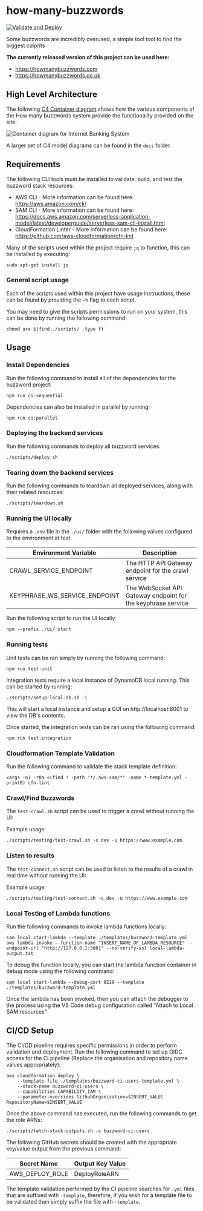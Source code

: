 # how-many-buzzwords

[![Validate and Deploy](https://github.com/ashley-evans/how-many-buzzwords/actions/workflows/ci.yml/badge.svg?branch=master)](https://github.com/ashley-evans/how-many-buzzwords/actions/workflows/ci.yml)

Some buzzwords are incredibly overused, a simple tool tool to find the biggest culprits

**The currently released version of this project can be used here:**

-   https://howmanybuzzwords.com
-   https://howmanybuzzwords.co.uk

## High Level Architecture

The following [C4 Container diagram](https://c4model.com/#ContainerDiagram) shows how the various components of the How many buzzwords system provide the functionality provided on the site:

![Container diagram for Internet Banking System](https://www.plantuml.com/plantuml/png/dLTHRzis47xthxWP0vO2RlAGxcN0W2QnsnHpKiDAbaU1aYus4PeKICgUE-o_xuwIQSinqtLFKKJUTzzzz-ak-UYyiBvPARXkldtR65l1pGUuCTeBgT72M8g55Ql1u2UfIzLK24llQ_VRnOKLc_E5zCkcQ1pQaY9G-_FIh2vg9JH3ldU-KhAukFdmViQl7k-c5olXF5fwbSSSvpNT7Goyz0fVPuPdOy4l4MxD1bP2RoDH1zcMm8ZR3Aqp-envZ63uI3-6zFCA-0MOvn2-t8KNCNo3XPCUHtGkF6o8eGDlm276I-2yyD9vMRf0HC12hb7lGeVl1Ys7_DeqkX9sUxQBp5qu81v9uiDtyFS00FP5dtKovXKgocEtkKPF8Iy4SzCUmRWxWllsQCXdoZJL9qitHZ0tZKVuzN84GbUGNTBvpnMwqlu-x49TMrK9NJPeMolr8YaqdIbyFnCBXAkwLhAaUAEf_3vz5-xbDTtBnVuUCKmXqD4SHUa3sOTjpKHbxGz8pwnPIte6KKWb_PPR9BNqKdW40INvK76JnQuf0MejSGCM5LsgJdPpBKNmno_11r1Oiw7VgA9Gqd5NGvPy9KjhwDPQbfWNtHdB7pZS7Pp6rlRqEG5pEfhUJiMggCGeQ985JKQGUQpXKwDBbiwr3PwikOFNLbOB_8vg8VkHJWj1BRTHgTk7kscq1KiaO3x97k1gzkKSxesNpv8mNLDmcmfsJ4Uv5HIPZ0EZGP3eZlrnhC6uw5HehCghWh_N-HJ6mej2k53vUAl5oeol3wh9lB7esWA89KKuK5A_qBCtmRHTA-ksx73bpUpnGolsdrQFHNRvEZ_xEgf3uw17g4ltpsa3lU2sNbh2JfheZzsD_s2a15mVvOSDnRUYRs8645gehPCk-CMKPMCjwfA5QBHd2pnt08ADTkI3yCHUE8U95eL2Rfppg3dGcuCq972Zl8jMz2PEMv8tm3vXaPdo1JtxCT7U24YjxUd1xBz6zYd7xLeTONZkDrouxj5XjD8GbgkD3gFpM9cK-qNf2OKDgB7LlMLw5TxJrVZ-UnoZa0V2b4gou1LIFkLEqEnPbSpQ6NNobp_hveAZ34_TOzYZUXj7Xj7XQvFQezNeULpEKNMRzutbzQUaSCTBc3TBNC7yvm8ql3KuqUt3mumGzu39TK9uk74GSKATSRYVyb2iu3WRfyldwSMR9X7NQJU34kk4oqbYd5m8NxhjvYBfS8qm-2jWxqCfbEAyN0WFQ4hqPfxal9W63p5K_00vnzwTNPBei9raqvFBx6Yqpr5K3fwjMOKERInxYX6ZeIcqvPu_fW7xq_hf42MxX9jW-HRb94RqTRThtSwfAJEar8hl_qTrIT34FFWXz6a2FM6mhDlV0Q-zGfAiQeKUkzdDMNf_MeH4-pHfYJ-ZTxqb6VV7AxMpswzF-NJoUN8_FgDVFwAk-5-1Vm40 "Container diagram for the How many Buzzwords System")

A larger set of C4 model diagrams can be found in the `docs` folder.

## Requirements

The following CLI tools must be installed to validate, build, and test the buzzword stack resources:

-   AWS CLI - More information can be found here: https://aws.amazon.com/cli/
-   SAM CLI - More information can be found here: https://docs.aws.amazon.com/serverless-application-model/latest/developerguide/serverless-sam-cli-install.html
-   CloudFormation Linter - More information can be found here: https://github.com/aws-cloudformation/cfn-lint

Many of the scripts used within the project require `jq` to function, this can be installed by executing:

```shell
sudo apt-get install jq
```

### General script usage

Each of the scripts used within this project have usage instructions, these can be found by providing the `-h` flag to each script.

You may need to give the scripts permissions to run on your system, this can be done by running the following command:

```shell
chmod u+x $(find ./scripts/ -type f)
```

## Usage

### Install Dependencies

Run the following command to install all of the dependencies for the buzzword project:

```shell
npm run ci:sequential
```

Dependencies can also be installed in parallel by running:

```shell
npm run ci:parallel
```

### Deploying the backend services

Run the following commands to deploy all buzzword services:

```shell
./scripts/deploy.sh
```

### Tearing down the backend services

Run the following commands to teardown all deployed services, along with their related resources:

```shell
./scripts/teardown.sh
```

### Running the UI locally

Requires a `.env` file in the `./ui/` folder with the following values configured to the environment at test:

| Environment Variable          | Description                                                  |
| ----------------------------- | ------------------------------------------------------------ |
| CRAWL_SERVICE_ENDPOINT        | The HTTP API Gateway endpoint for the crawl service          |
| KEYPHRASE_WS_SERVICE_ENDPOINT | The WebSocket API Gateway endpoint for the keyphrase service |

Run the following script to run the UI locally:

```
npm --prefix ./ui/ start
```

### Running tests

Unit tests can be ran simply by running the following command:

```shell
npm run test:unit
```

Integration tests require a local instance of DynamoDB local running. This can be started by running:

```shell
./scripts/setup-local-db.sh -i
```

This will start a local instance and setup a GUI on http://localhost:8001 to view the DB's contents.

Once started, the integration tests can be ran using the following command:

```shell
npm run test:integration
```

### Cloudformation Template Validation

Run the following command to validate the stack template definition:

```shell
xargs -n1 -r0a <(find ! -path "*/.aws-sam/*" -name *-template.yml -print0) cfn-lint
```

### Crawl/Find Buzzwords

The `test-crawl.sh` script can be used to trigger a crawl without running the UI:

Example usage:

```shell
./scripts/testing/test-crawl.sh -s dev -u https://www.example.com
```

### Listen to results

The `test-connect.sh` script can be used to listen to the results of a crawl in real time without running the UI:

Example usage:

```shell
./scripts/testing/test-connect.sh -s dev -u https://www.example.com
```

### Local Testing of Lambda functions

Run the following commands to invoke lambda functions locally:

```shell
sam local start-lambda --template ./templates/buzzword-template.yml
aws lambda invoke --function-name "INSERT_NAME_OF_LAMBDA_RESOURCE" --endpoint-url "http://127.0.0.1:3001" --no-verify-ssl local-lambda-output.txt
```

To debug the function locally, you can start the lambda function container in debug mode using the following command:

```shell
sam local start-lambda --debug-port 9229 --template ./templates/buzzword-template.yml
```

Once the lambda has been invoked, then you can attach the debugger to the process using the VS Code debug configuration called "Attach to Local SAM resources"

## CI/CD Setup

The CI/CD pipeline requires specific permissions in order to perform validation and deployment. Run the following command to set up OIDC access for the CI pipeline (Replace the organisation and repository name values appropriately):

```shell
aws cloudformation deploy \
    --template-file ./templates/buzzword-ci-users-template.yml \
    --stack-name buzzword-ci-users \
    --capabilities CAPABILITY_IAM \
    --parameter-overrides GithubOrganisation=$INSERT_VALUE RepositoryName=$INSERT_VALUE
```

Once the above command has executed, run the following commands to get the role ARNs:

```shell
./scripts/fetch-stack-outputs.sh -s buzzword-ci-users
```

The following GitHub secrets should be created with the appropriate key/value output from the previous command:

| Secret Name     | Output Key Value |
| --------------- | ---------------- |
| AWS_DEPLOY_ROLE | DeployRoleARN    |

The template validation performed by the CI pipeline searches for `.yml` files that are suffixed with `-template`, therefore, if you wish for a template file to be validated then simply suffix the file with `-template`.
